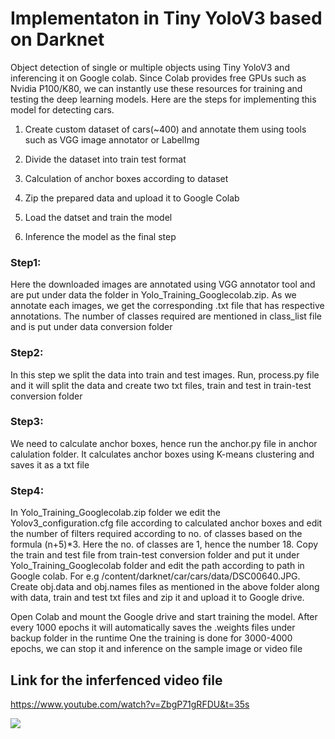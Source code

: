 # Implementaton in Tiny YoloV3 based on Darknet

Object detection of single or multiple objects using Tiny YoloV3 and inferencing it on Google colab. Since Colab provides free GPUs such as Nvidia P100/K80, we can instantly use these resources for training and testing the deep learning models. Here are the steps for implementing this model for detecting cars.

1. Create custom dataset of cars(~400) and annotate them using tools such as VGG image annotator or LabelImg

2. Divide the dataset into train test format

3. Calculation of anchor boxes according to dataset

4. Zip the prepared data and upload it to Google Colab

5. Load the datset and train the model

6. Inference the model as the final step

### Step1: 
Here the downloaded images are annotated using VGG annotator tool and are put under data the folder in Yolo_Training_Googlecolab.zip. As we annotate each images, we get the corresponding .txt file that has respective annotations. The number of classes required are mentioned in class_list file and is put under data conversion folder

### Step2:
In this step we split the data into train and test images. Run, process.py file and it will split the data and create two txt files, train and test in train-test conversion folder

### Step3:
We need to calculate anchor boxes, hence run the anchor.py file in anchor calulation folder. It calculates anchor boxes using K-means clustering and saves it as a txt file

### Step4:
In Yolo_Training_Googlecolab.zip folder we edit the Yolov3_configuration.cfg file according to calculated anchor boxes and edit the number of filters required according to no. of classes based on the formula (n+5)*3. Here the no. of classes are 1, hence the number 18. Copy the train and test file from train-test conversion folder and put it under Yolo_Training_Googlecolab folder and edit the path according to path in Google colab. For e.g /content/darknet/car/cars/data/DSC00640.JPG. Create obj.data and obj.names files as mentioned in the above folder along with data, train and test txt files and zip it and upload it to Google drive. 

Open Colab and mount the Google drive and start training the model. After every 1000 epochs it will automatically saves the .weights files under backup folder in the runtime
One the training is done for 3000-4000 epochs, we can stop it and inference on the sample image or video file

## Link for the inferfenced video file
https://www.youtube.com/watch?v=ZbgP71gRFDU&t=35s


![](Ferrari.gif)
